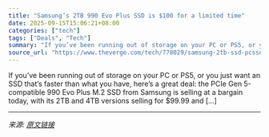 ```yaml
---
title: "Samsung’s 2TB 990 Evo Plus SSD is $100 for a limited time"
date: 2025-09-15T15:06:21+08:00
categories: ["tech"]
tags: ["Deals", "Tech"]
summary: "If you’ve been running out of storage on your PC or PS5, or you just want an SSD that’s faster than what you have, here’s a great deal: the PCIe Gen 5-compatible 990 Evo Plus M.2 SSD from Samsung is s"
source_url: "https://www.theverge.com/tech/778029/samsung-2tb-ssd-pcssd-fire-tv-4k-deal-sale"
---
```


If you’ve been running out of storage on your PC or PS5, or you just want an SSD that’s faster than what you have, here’s a great deal: the PCIe Gen 5-compatible 990 Evo Plus M.2 SSD from Samsung is selling at a bargain today, with its 2TB and 4TB versions selling for $99.99 and [&#8230;]

---

*来源: [原文链接](https://www.theverge.com/tech/778029/samsung-2tb-ssd-pcssd-fire-tv-4k-deal-sale)*
